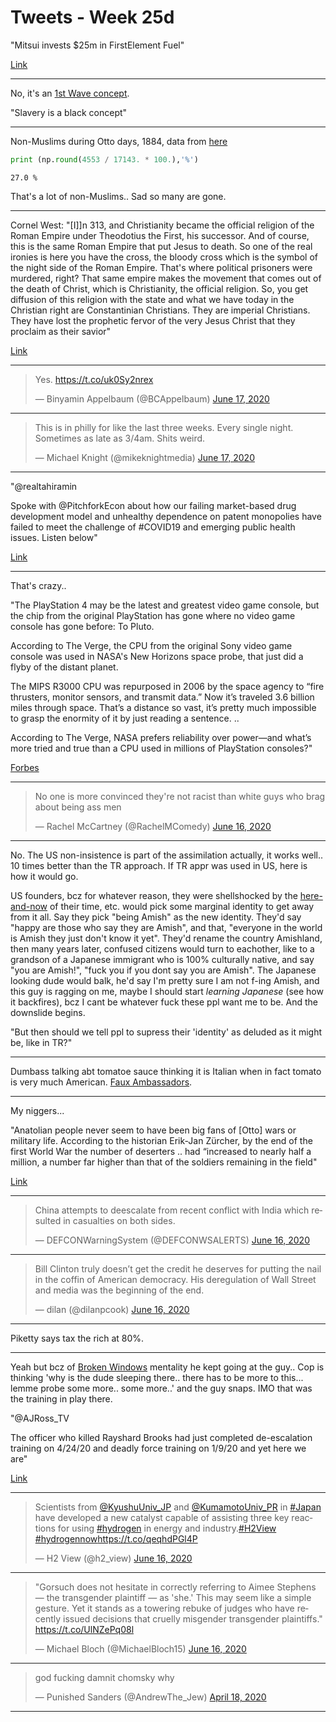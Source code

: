 # Tweets - Week 25d

"Mitsui invests $25m in FirstElement Fuel"

[Link](https://www.h2-view.com/story/mitsui-invests-25m-in-firstelement-fuel/)

---

No, it's an [1st Wave concept](https://muratk3n.github.io/thirdwave/en/2020/07/agro-slavery.html).

"Slavery is a black concept"

---

Non-Muslims during Otto days, 1884, data from [here](http://psi424.cankaya.edu.tr/uploads/files/Shaw,%20Ott%20Census%20System%20and%20Pop,%201831-1914%20%281978%29.pdf)

```python
print (np.round(4553 / 17143. * 100.),'%')
```

```text
27.0 %
```

That's a lot of non-Muslims.. Sad so many are gone.

---

Cornel West: "[I]]n 313, and Christianity became the official religion
of the Roman Empire under Theodotius the First, his successor. And of
course, this is the same Roman Empire that put Jesus to death. So one
of the real ironies is here you have the cross, the bloody cross which
is the symbol of the night side of the Roman Empire. That's where
political prisoners were murdered, right? That same empire makes the
movement that comes out of the death of Christ, which is Christianity,
the official religion. So, you get diffusion of this religion with the
state and what we have today in the Christian right are Constantinian
Christians. They are imperial Christians. They have lost the prophetic
fervor of the very Jesus Christ that they proclaim as their savior"

[Link](http://davidwilliamson.blogspot.com/2006/07/cornel-west-on-constantine-and-america.html)

---

<blockquote class="twitter-tweet"><p lang="und" dir="ltr">Yes. <a href="https://t.co/uk0Sy2nrex">https://t.co/uk0Sy2nrex</a></p>&mdash; Binyamin Appelbaum (@BCAppelbaum) <a href="https://twitter.com/BCAppelbaum/status/1273096994572173318?ref_src=twsrc%5Etfw">June 17, 2020</a></blockquote> <script async src="https://platform.twitter.com/widgets.js" charset="utf-8"></script>

---

<blockquote class="twitter-tweet"><p lang="en" dir="ltr">This is in philly for like the last three weeks. Every single night. Sometimes as late as 3/4am. Shits weird.</p>&mdash; Michael Knight (@mikeknightmedia) <a href="https://twitter.com/mikeknightmedia/status/1273100299939581956?ref_src=twsrc%5Etfw">June 17, 2020</a></blockquote> <script async src="https://platform.twitter.com/widgets.js" charset="utf-8"></script>

---

"@realtahiramin

Spoke with @PitchforkEcon about how our failing market-based drug
development model and unhealthy dependence on patent monopolies have
failed to meet the challenge of #COVID19 and emerging public health
issues. Listen below"

[Link](https://pitchforkeconomics.com/episode/vaccine-development-needs-new-incentives-with-tahir-amin/)

---

That's crazy..

"The PlayStation 4 may be the latest and greatest video game console,
but the chip from the original PlayStation has gone where no video
game console has gone before: To Pluto.

According to The Verge, the CPU from the original Sony video game
console was used in NASA's New Horizons space probe, that just did a
flyby of the distant planet.

The MIPS R3000 CPU was repurposed in 2006 by the space agency to “fire
thrusters, monitor sensors, and transmit data.” Now it’s traveled 3.6
billion miles through space. That’s a distance so vast, it’s pretty
much impossible to grasp the enormity of it by just reading a
sentence. ..

According to The Verge, NASA prefers reliability over power—and what’s
more tried and true than a CPU used in millions of PlayStation
consoles?"

[Forbes](https://www.forbes.com/sites/erikkain/2015/07/16/the-pluto-spacecraft-is-running-on-an-original-playstation-cpu)

---

<blockquote class="twitter-tweet"><p lang="en" dir="ltr">No one is more convinced they&#39;re not racist than white guys who brag about being ass men</p>&mdash; Rachel McCartney (@RachelMComedy) <a href="https://twitter.com/RachelMComedy/status/1272965755370442753?ref_src=twsrc%5Etfw">June 16, 2020</a></blockquote> <script async src="https://platform.twitter.com/widgets.js" charset="utf-8"></script>

---

No. The US non-insistence is part of the assimilation actually, it
works well.. 10 times better than the TR approach. If TR appr was used
in US, here is how it would go.

US founders, bcz for whatever reason, they were shellshocked by the
[here-and-now](https://muratk3n.github.io/thirdwave/en/2020/04/turks-culture-national-narrative.html)
of their time, etc. would pick some marginal identity to get away from
it all. Say they pick "being Amish" as the new identity. They'd say
"happy are those who say they are Amish", and that, "everyone in the
world is Amish they just don't know it yet". They'd rename the country
Amishland, then many years later, confused citizens would turn to
eachother, like to a grandson of a Japanese immigrant who is 100%
culturally native, and say "you are Amish!", "fuck you if you dont say
you are Amish".  The Japanese looking dude would balk, he'd say I'm
pretty sure I am not f-ing Amish, and this guy is ragging on me, maybe
I should start *learning Japanese* (see how it backfires), bcz I cant
be whatever fuck these ppl want me to be. And the downslide begins.

"But then should we tell ppl to supress their 'identity' as deluded as
it might be, like in TR?"

---

Dumbass talking abt tomatoe sauce thinking it is Italian when in fact
tomato is very much American. [Faux Ambassadors](https://muratk3n.github.io/thirdwave/en/2019/11/faux-ambassadors.html).

---

My niggers...

"Anatolian people never seem to have been big fans of [Otto] wars or
military life. According to the historian Erik-Jan Zürcher, by the end
of the first World War the number of deserters ..  had “increased to
nearly half a million, a number far higher than that of the soldiers
remaining in the field"

[Link](https://lareviewofbooks.org/article/turkeys-glorious-hat-revolution/)

---

<blockquote class="twitter-tweet"><p lang="en" dir="ltr">China attempts to deescalate from recent conflict with India which resulted in casualties on both sides.</p>&mdash; DEFCONWarningSystem (@DEFCONWSALERTS) <a href="https://twitter.com/DEFCONWSALERTS/status/1272943097572253696?ref_src=twsrc%5Etfw">June 16, 2020</a></blockquote> <script async src="https://platform.twitter.com/widgets.js" charset="utf-8"></script>

---

<blockquote class="twitter-tweet"><p lang="en" dir="ltr">Bill Clinton truly doesn’t get the credit he deserves for putting the nail in the coffin of American democracy. His deregulation of Wall Street and media was the beginning of the end.</p>&mdash; dilan (@dilanpcook) <a href="https://twitter.com/dilanpcook/status/1272828696102125568?ref_src=twsrc%5Etfw">June 16, 2020</a></blockquote> <script async src="https://platform.twitter.com/widgets.js" charset="utf-8"></script>

---

Piketty says tax the rich at 80%.

---

Yeah but bcz of [Broken Windows](https://taibbi.substack.com/p/where-did-policing-go-wrong)
mentality he kept going at the guy.. Cop is thinking 'why is the dude
sleeping there..  there has to be more to this... lemme probe some
more..  some more..' and the guy snaps. IMO that was the training in play
there.

"@AJRoss_TV

The officer who killed Rayshard Brooks had just completed
de-escalation training on 4/24/20 and deadly force training on 1/9/20
and yet here we are"

[Link](https://mobile.twitter.com/AJRoss_TV/status/1272203491814055936)

---


<blockquote class="twitter-tweet"><p lang="en" dir="ltr">Scientists from <a href="https://twitter.com/KyushuUniv_JP?ref_src=twsrc%5Etfw">@KyushuUniv_JP</a> and <a href="https://twitter.com/kumamotoUniv_PR?ref_src=twsrc%5Etfw">@KumamotoUniv_PR</a> in <a href="https://twitter.com/hashtag/Japan?src=hash&amp;ref_src=twsrc%5Etfw">#Japan</a> have developed a new catalyst capable of assisting three key reactions for using <a href="https://twitter.com/hashtag/hydrogen?src=hash&amp;ref_src=twsrc%5Etfw">#hydrogen</a> in energy and industry.<a href="https://twitter.com/hashtag/H2View?src=hash&amp;ref_src=twsrc%5Etfw">#H2View</a> <a href="https://twitter.com/hashtag/hydrogennow?src=hash&amp;ref_src=twsrc%5Etfw">#hydrogennow</a><a href="https://t.co/qeqhdPGl4P">https://t.co/qeqhdPGl4P</a></p>&mdash; H2 View (@h2_view) <a href="https://twitter.com/h2_view/status/1272906792704659459?ref_src=twsrc%5Etfw">June 16, 2020</a></blockquote> <script async src="https://platform.twitter.com/widgets.js" charset="utf-8"></script>

---

<blockquote class="twitter-tweet"><p lang="en" dir="ltr">&quot;Gorsuch does not hesitate in correctly referring to Aimee Stephens — the transgender plaintiff — as &#39;she.&#39; This may seem like a simple gesture. Yet it stands as a towering rebuke of judges who have recently issued decisions that cruelly misgender transgender plaintiffs.&quot; <a href="https://t.co/UlNZePq08l">https://t.co/UlNZePq08l</a></p>&mdash; Michael Bloch (@MichaelBloch15) <a href="https://twitter.com/MichaelBloch15/status/1272683995176853511?ref_src=twsrc%5Etfw">June 16, 2020</a></blockquote> <script async src="https://platform.twitter.com/widgets.js" charset="utf-8"></script>

---

<blockquote class="twitter-tweet"><p lang="en" dir="ltr">god fucking damnit chomsky why</p>&mdash; Punished Sanders (@AndrewThe_Jew) <a href="https://twitter.com/AndrewThe_Jew/status/1251396291218870272?ref_src=twsrc%5Etfw">April 18, 2020</a></blockquote> <script async src="https://platform.twitter.com/widgets.js" charset="utf-8"></script>

---

